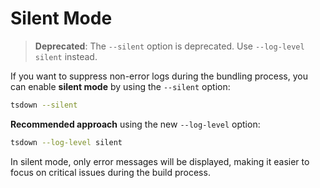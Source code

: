 # Silent Mode

> **Deprecated**: The `--silent` option is deprecated. Use `--log-level silent` instead.

If you want to suppress non-error logs during the bundling process, you can enable **silent mode** by using the `--silent` option:

```bash
tsdown --silent
```

**Recommended approach** using the new `--log-level` option:

```bash
tsdown --log-level silent
```

In silent mode, only error messages will be displayed, making it easier to focus on critical issues during the build process.
